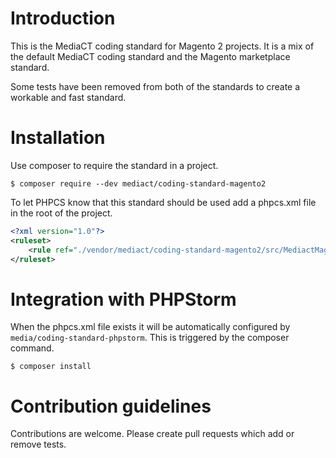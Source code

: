 # Introduction

This is the MediaCT coding standard for Magento 2 projects. It is a mix of the
default MediaCT coding standard and the Magento marketplace standard.

Some tests have been removed from both of the standards to create a workable
and fast standard.

# Installation

Use composer to require the standard in a project.

```shell
$ composer require --dev mediact/coding-standard-magento2
```

To let PHPCS know that this standard should be used add a phpcs.xml file in the
root of the project.

```xml
<?xml version="1.0"?>
<ruleset>
    <rule ref="./vendor/mediact/coding-standard-magento2/src/MediactMagento2"/>
</ruleset>
```

# Integration with PHPStorm

When the phpcs.xml file exists it will be automatically configured by
`media/coding-standard-phpstorm`. This is triggered by the composer command.

```shell
$ composer install
```

# Contribution guidelines

Contributions are welcome. Please create pull requests which add or remove
tests.
